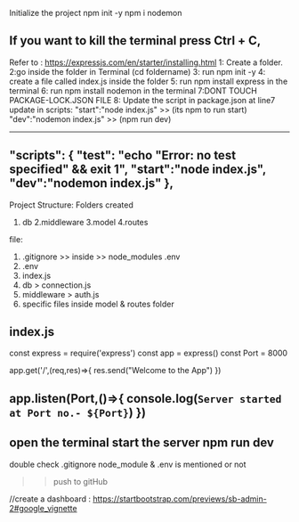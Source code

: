 Initialize the project
npm init -y
npm i nodemon

If you want to  kill the terminal press Ctrl + C,
----------------
Refer to : https://expressjs.com/en/starter/installing.html
1: Create a folder.
2:go inside the folder in Terminal (cd foldername)
3: run npm init -y
4: create a file called index.js inside the folder
5: run npm install express in the terminal
6: run npm install nodemon in the terminal
7:DONT TOUCH PACKAGE-LOCK.JSON FILE
8: Update the script in package.json at line7
update in scripts:
"start":"node index.js"     >> (its npm to run start)
"dev":"nodemon index.js"    >> (npm run dev)

----
"scripts": {
    "test": "echo \"Error: no test specified\" && exit 1",
    "start":"node index.js",
    "dev":"nodemon index.js"
  },
-------------------------------------

Project Structure:
Folders created
1. db
2.middleware
3.model
4.routes

file:
1. .gitignore >> inside >>  node_modules  .env
2. .env
3. index.js
4. db > connection.js
5. middleware > auth.js
6. specific files inside model & routes folder


index.js 
------------------------
const express = require('express')
const app = express()
const Port = 8000

app.get('/',(req,res)=>{
    res.send("Welcome to the App")
})

app.listen(Port,()=>{
    console.log(`Server started at Port no.- ${Port}`)
})
-------------------------
open the terminal
start the server
npm run dev
----------------------
double check  .gitignore
node_module & .env is mentioned or not
>> push to gitHub



//create a dashboard : https://startbootstrap.com/previews/sb-admin-2#google_vignette

<!--  const nextBatchNumber = async (req, res) => {
try {
     const lastBatch = await Batch.findOne().sort({ createdAt: -1 });
     let nextBatchNo = "BATCH-001";
     if (lastBatch && lastBatch.batchNumber) {
       const parts = lastBatch.batchNumber.split("-");
       const lastNumber = parseInt(parts[1], 10);

       if (!isNaN(lastNumber)) {
         const newNumber = lastNumber + 1;
         nextBatchNo = `BATCH-${String(newNumber).padStart(3, "0")}`;
       }
     }
     res.status(200).send({ nextBatchNo });
   } catch (err) {
     console.error("Error fetching next batch number:", err);
     res.status(500).send({ message: "Internal Server Error" });
   }
 } -->

<!-- 
const addBatch = async (req, res) => {
  try {
    const batchDetail = new Batch(req.body);
    if(!batchDetail){
      res.status(401).send({message:"Unable to add your batch"})
     }
     await batchDetail.save()
    res.status(200).send({batchDetail:batchDetail,message:"added"})
  } catch (e) {
    console.error("Error adding batch:", e);
    res.status(500).send({ message: "Some Internal Error" });
  }
}

const nextBatchNumber = async (req, res) => {
  try {
      const year = new Date().getFullYear()
      const generateSequence = await Batch.findOneAndUpdate(
            {batchNumber:`batch-${year}`}, //dummy trick
            {$inc:{seq:1}},
            {new:true,upsert:true}
        )
      // console.log(String(test.seq).padStart(4,"0"))
      //  console.log(test.seq,text.batchNumber)
      //  console.log(`${year}-` +String(generateSequence.seq).padStart(4,"0"))
       const newBatch= `${year}-` +String(generateSequence.seq).padStart(4,"0")
       console.log("newBatch",newBatch)
       res.status(201).send({message:"New Batch successfully generated! ",newBatch })
  } catch (err) {
    console.error("Error fetching next batch number:", err);
    res.status(500).send({ message: "Internal Server Error" });
  }
}
 -->